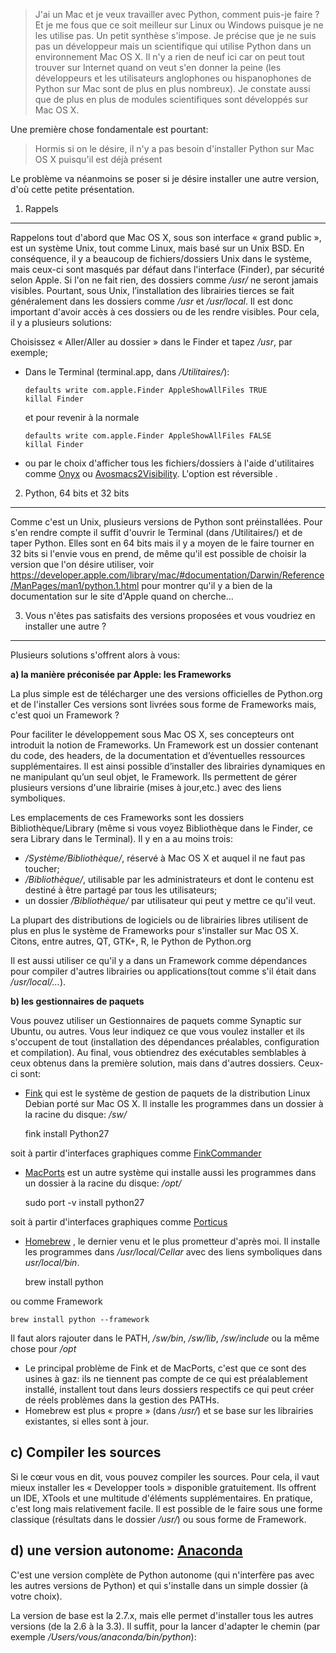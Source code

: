 >J'ai un Mac et je veux travailler avec Python, comment puis-je faire ? Et je me fous que ce soit meilleur sur Linux ou Windows puisque je ne les utilise pas.
Un petit synthèse s'impose. Je précise que je ne suis pas un développeur mais un scientifique qui utilise Python dans un environnement Mac OS X. Il n'y a rien de neuf ici car on peut tout trouver sur Internet quand on veut s'en donner la peine (les développeurs et les utilisateurs anglophones ou hispanophones de Python sur Mac sont de plus en plus nombreux). Je constate aussi que de plus en plus de modules scientifiques sont développés sur Mac OS X.

Une première chose fondamentale est pourtant:

> Hormis si on le désire, il n'y a pas besoin d'installer Python sur Mac OS X puisqu'il est déjà présent


Le problème va néanmoins se poser si je désire installer une autre version, d'où cette petite présentation.

1) Rappels
----------

Rappelons tout d'abord que Mac OS X, sous son interface « grand public », est un système Unix, tout comme Linux, mais basé sur un Unix BSD. En conséquence, il y a beaucoup de fichiers/dossiers Unix dans le système, mais ceux-ci sont masqués par défaut dans l'interface (Finder), par sécurité selon Apple. Si l'on ne fait rien, des dossiers comme */usr/* ne seront jamais visibles. 
Pourtant, sous Unix, l’installation des librairies tierces se fait généralement dans les dossiers comme */usr* et */usr/local*. Il est donc important d'avoir accès à ces dossiers ou de les rendre visibles. Pour cela, il y a plusieurs solutions:

Choisissez « Aller/Aller au dossier » dans le Finder et tapez */usr*, par exemple;  

  - Dans le Terminal (terminal.app, dans */Utilitaires/*):  

        defaults write com.apple.Finder AppleShowAllFiles TRUE
        killal Finder

    et pour revenir à la normale
    
        defaults write com.apple.Finder AppleShowAllFiles FALSE
        killal Finder

  - ou par le choix d'afficher tous les fichiers/dossiers à l'aide d'utilitaires comme [Onyx](http://www.titanium.free.fr/) ou [Avosmacs2Visibility](http://www.magazine-avosmac.com/avosmacV4/telecharger/Avosmac2.php). L'option est réversible .

2) Python, 64 bits et 32 bits
-----------------------------

Comme c'est un Unix, plusieurs versions de Python sont préinstallées. Pour s'en rendre compte il suffit d'ouvrir le Terminal (dans /Utilitaires/) et de taper Python. Elles sont en 64 bits mais il y a moyen de le faire tourner en 32 bits si l'envie vous en prend, de même qu'il est possible de choisir la version que l'on désire utiliser, voir https://developer.apple.com/library/mac/#documentation/Darwin/Reference/ManPages/man1/python.1.html pour montrer qu'il y a bien de la documentation sur le site d'Apple quand on cherche...

3) Vous n'êtes pas satisfaits des versions proposées et vous voudriez en installer une autre ?
----------------------------------------

Plusieurs solutions s'offrent alors à vous:

**a) la manière préconisée par Apple: les Frameworks**

La plus simple est de télécharger une des versions officielles de Python.org et de l'installer Ces versions sont livrées sous forme de Frameworks mais, c'est quoi un Framework ?

Pour faciliter le développement sous Mac OS X, ses concepteurs ont introduit la notion de Frameworks. Un Framework est un dossier contenant du code, des headers, de la documentation et d’éventuelles ressources supplémentaires. Il est ainsi possible d’installer des librairies dynamiques en ne manipulant qu’un seul objet, le Framework. Ils permettent de gérer plusieurs versions d'une librairie (mises à jour,etc.) avec des liens symboliques.
    
Les emplacements de ces Frameworks sont les dossiers Bibliothèque/Library (même si vous voyez Bibliothèque dans le Finder, ce sera Library dans le Terminal). Il y en a au moins trois:  

  - */Système/Bibliothèque/*, réservé à Mac OS X et auquel il ne faut pas toucher;
  - */Bibliothèque/*, utilisable par les administrateurs et dont le contenu est destiné à être partagé par tous les utilisateurs;
  - un dossier *̃/Bibliothèque/* par utilisateur qui peut y mettre ce qu'il veut.
 
La plupart des distributions de logiciels ou de librairies libres utilisent de plus en plus le système de Frameworks pour s'installer sur Mac OS X. Citons, entre autres, QT, GTK+, R, le Python de Python.org

Il est aussi utiliser ce qu'il y a dans un Framework comme dépendances pour compiler d'autres librairies ou applications(tout comme s'il était dans */usr/local/...*).


**b) les gestionnaires de paquets**

Vous pouvez utiliser un Gestionnaires de paquets comme Synaptic sur Ubuntu, ou autres.
Vous leur indiquez ce que vous voulez installer et ils s'occupent de tout (installation des dépendances préalables, configuration et compilation). Au final, vous obtiendrez des exécutables semblables à ceux obtenus dans la première solution, mais dans d'autres dossiers. Ceux-ci sont:

  - [Fink](fink.sf.net/) qui est le système de gestion de paquets de la distribution Linux Debian porté sur Mac OS X. Il installe les programmes dans un dossier à la racine du disque: */sw/*

    fink install Python27
    

 soit à partir d'interfaces graphiques comme [FinkCommander](http://finkcommander.sourceforge.net/)
  
  - [MacPorts](http://www.macports.org/) est un autre système qui installe aussi les programmes dans un dossier à la racine du disque: */opt/*

    sudo port -v install python27

 soit à partir d'interfaces graphiques comme [Porticus](http://porticus.alittledrop.com/)
 
  - [Homebrew](http://mxcl.github.io/homebrew/) , le dernier venu et le plus prometteur d'après moi. Il installe les programmes dans */usr/local/Cellar* avec des liens symboliques dans *usr/local/bin*.

    brew install python

  ou comme Framework
  
    brew install python --framework 
   


Il faut alors rajouter dans le PATH, */sw/bin*, */sw/lib*, */sw/include* ou la même chose pour */opt*

- Le principal problème de Fink et de MacPorts, c'est que ce sont des usines à gaz: ils ne tiennent pas compte de ce qui est préalablement installé, installent tout dans leurs dossiers respectifs ce qui peut créer de réels problèmes dans la gestion des PATHs.
- Homebrew est plus « propre » (dans */usr/*) et se base sur les librairies existantes, si elles sont à jour.

c) Compiler les sources
----------------------- 

Si le cœur vous en dit, vous pouvez compiler les sources. Pour cela, il vaut mieux installer les « Developper tools » disponible gratuitement. Ils offrent un IDE, XTools et une multitude d'éléments supplémentaires. En pratique, c'est long mais relativement facile. Il est possible de le faire sous une forme classique (résultats dans le dossier */usr/*) ou sous forme de Framework.

d) une version autonome: [Anaconda](https://store.continuum.io/)
-----------------------------------

C'est une version complète de Python autonome (qui n'interfère pas avec les autres versions de Python) et qui s'installe dans un simple dossier (à votre choix).

La version de base est la 2.7.x, mais elle permet d'installer tous les autres versions (de la 2.6 à la 3.3).
Il suffit, pour la lancer d'adapter le chemin (par exemple */Users/vous/anaconda/bin/python*):
